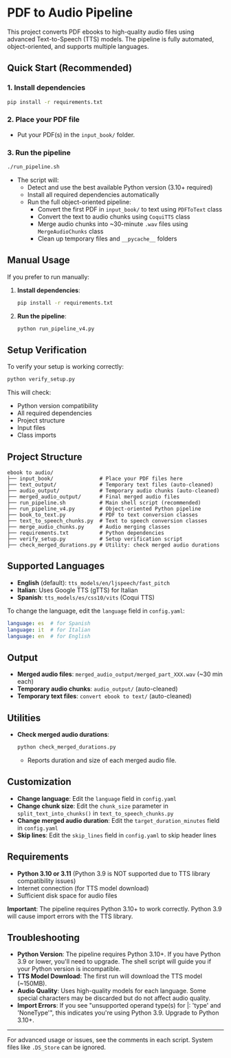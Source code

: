 # PDF to Audio Pipeline

This project converts PDF ebooks to high-quality audio files using advanced Text-to-Speech (TTS) models. The pipeline is fully automated, object-oriented, and supports multiple languages.

## Quick Start (Recommended)

### 1. Install dependencies
```bash
pip install -r requirements.txt
```

### 2. Place your PDF file
- Put your PDF(s) in the `input_book/` folder.

### 3. Run the pipeline
```bash
./run_pipeline.sh
```
- The script will:
  - Detect and use the best available Python version (3.10+ required)
  - Install all required dependencies automatically
  - Run the full object-oriented pipeline:
    - Convert the first PDF in `input_book/` to text using `PDFToText` class
    - Convert the text to audio chunks using `CoquiTTS` class
    - Merge audio chunks into ~30-minute `.wav` files using `MergeAudioChunks` class
    - Clean up temporary files and `__pycache__` folders

## Manual Usage

If you prefer to run manually:

1. **Install dependencies**:
   ```bash
   pip install -r requirements.txt
   ```
2. **Run the pipeline**:
   ```bash
   python run_pipeline_v4.py
   ```

## Setup Verification

To verify your setup is working correctly:
```bash
python verify_setup.py
```
This will check:
- Python version compatibility
- All required dependencies
- Project structure
- Input files
- Class imports

## Project Structure

```
ebook to audio/
├── input_book/               # Place your PDF files here
├── text_output/              # Temporary text files (auto-cleaned)
├── audio_output/             # Temporary audio chunks (auto-cleaned)
├── merged_audio_output/      # Final merged audio files
├── run_pipeline.sh           # Main shell script (recommended)
├── run_pipeline_v4.py        # Object-oriented Python pipeline
├── book_to_text.py           # PDF to text conversion classes
├── text_to_speech_chunks.py  # Text to speech conversion classes
├── merge_audio_chunks.py     # Audio merging classes
├── requirements.txt          # Python dependencies
├── verify_setup.py           # Setup verification script
├── check_merged_durations.py # Utility: check merged audio durations
```

## Supported Languages

- **English** (default): `tts_models/en/ljspeech/fast_pitch`
- **Italian**: Uses Google TTS (gTTS) for Italian
- **Spanish**: `tts_models/es/css10/vits` (Coqui TTS)

To change the language, edit the `language` field in `config.yaml`:
```yaml
language: es  # for Spanish
language: it  # for Italian  
language: en  # for English
```

## Output

- **Merged audio files**: `merged_audio_output/merged_part_XXX.wav` (~30 min each)
- **Temporary audio chunks**: `audio_output/` (auto-cleaned)
- **Temporary text files**: `convert ebook to text/` (auto-cleaned)

## Utilities

- **Check merged audio durations**:
  ```bash
  python check_merged_durations.py
  ```
  - Reports duration and size of each merged audio file.

## Customization

- **Change language**: Edit the `language` field in `config.yaml`
- **Change chunk size**: Edit the `chunk_size` parameter in `split_text_into_chunks()` in `text_to_speech_chunks.py`
- **Change merged audio duration**: Edit the `target_duration_minutes` field in `config.yaml`
- **Skip lines**: Edit the `skip_lines` field in `config.yaml` to skip header lines

## Requirements

- **Python 3.10 or 3.11** (Python 3.9 is NOT supported due to TTS library compatibility issues)
- Internet connection (for TTS model download)
- Sufficient disk space for audio files

**Important**: The pipeline requires Python 3.10+ to work correctly. Python 3.9 will cause import errors with the TTS library.

## Troubleshooting

- **Python Version**: The pipeline requires Python 3.10+. If you have Python 3.9 or lower, you'll need to upgrade. The shell script will guide you if your Python version is incompatible.
- **TTS Model Download**: The first run will download the TTS model (~150MB).
- **Audio Quality**: Uses high-quality models for each language. Some special characters may be discarded but do not affect audio quality.
- **Import Errors**: If you see "unsupported operand type(s) for |: 'type' and 'NoneType'", this indicates you're using Python 3.9. Upgrade to Python 3.10+.

---

For advanced usage or issues, see the comments in each script. System files like `.DS_Store` can be ignored. 